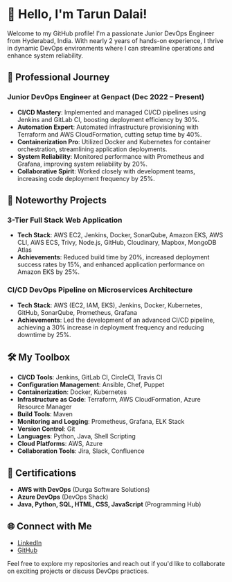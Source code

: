 # 👋 Hello, I'm Tarun Dalai!

Welcome to my GitHub profile! I'm a passionate Junior DevOps Engineer from Hyderabad, India. With nearly 2 years of hands-on experience, I thrive in dynamic DevOps environments where I can streamline operations and enhance system reliability.

## 🚀 Professional Journey

### Junior DevOps Engineer at Genpact (Dec 2022 – Present)
- **CI/CD Mastery**: Implemented and managed CI/CD pipelines using Jenkins and GitLab CI, boosting deployment efficiency by 30%.
- **Automation Expert**: Automated infrastructure provisioning with Terraform and AWS CloudFormation, cutting setup time by 40%.
- **Containerization Pro**: Utilized Docker and Kubernetes for container orchestration, streamlining application deployments.
- **System Reliability**: Monitored performance with Prometheus and Grafana, improving system reliability by 20%.
- **Collaborative Spirit**: Worked closely with development teams, increasing code deployment frequency by 25%.

## 🌟 Noteworthy Projects

### 3-Tier Full Stack Web Application
- **Tech Stack**: AWS EC2, Jenkins, Docker, SonarQube, Amazon EKS, AWS CLI, AWS ECS, Trivy, Node.js, GitHub, Cloudinary, Mapbox, MongoDB Atlas
- **Achievements**: Reduced build time by 20%, increased deployment success rates by 15%, and enhanced application performance on Amazon EKS by 25%.

### CI/CD DevOps Pipeline on Microservices Architecture
- **Tech Stack**: AWS (EC2, IAM, EKS), Jenkins, Docker, Kubernetes, GitHub, SonarQube, Prometheus, Grafana
- **Achievements**: Led the development of an advanced CI/CD pipeline, achieving a 30% increase in deployment frequency and reducing downtime by 25%.

## 🛠️ My Toolbox

- **CI/CD Tools**: Jenkins, GitLab CI, CircleCI, Travis CI
- **Configuration Management**: Ansible, Chef, Puppet
- **Containerization**: Docker, Kubernetes
- **Infrastructure as Code**: Terraform, AWS CloudFormation, Azure Resource Manager
- **Build Tools**: Maven
- **Monitoring and Logging**: Prometheus, Grafana, ELK Stack
- **Version Control**: Git
- **Languages**: Python, Java, Shell Scripting
- **Cloud Platforms**: AWS, Azure
- **Collaboration Tools**: Jira, Slack, Confluence

## 📜 Certifications

- **AWS with DevOps** (Durga Software Solutions)
- **Azure DevOps** (DevOps Shack)
- **Java, Python, SQL, HTML, CSS, JavaScript** (Programming Hub)

## 🌐 Connect with Me

- [LinkedIn](https://www.linkedin.com/in/tarun-dalai-674573138)
- [GitHub](https://github.com/tarundalai1999)

Feel free to explore my repositories and reach out if you'd like to collaborate on exciting projects or discuss DevOps practices.
